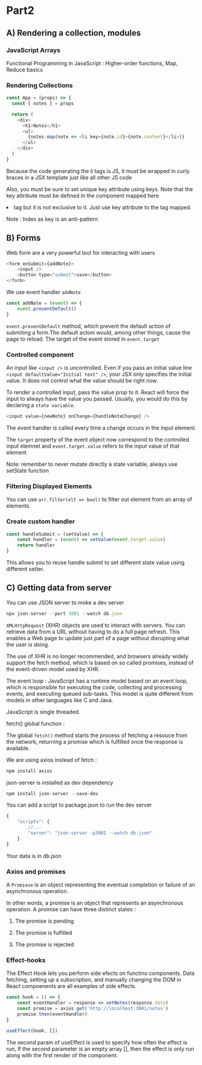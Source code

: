 # Part2

## A) Rendering a collection, modules

### JavaScript Arrays

Functional Programming in JavaScript : Higher-order functions, Map, Reduce basics

### Rendering Collections

```js
const App = (props) => {
  const { notes } = props

  return (
    <div>
      <h1>Notes</h1>
      <ul>
        {notes.map(note => <li key={note.id}>{note.content}</li>)}
      </ul>
    </div>
  )
}
```

Because the code generating the li tags is JS, it must be wrapped in curly braces  in a JSX template just like all other JS code

Also, you must be sure to set unique key attribute using keys. Note that the key attribute must be defined in the component mapped here <li> tag but it is not exclusive to it. Just use key attribute to the tag mapped.

Note : Index as key is an anti-pattern

## B) Forms

Web form are a very powerful tool for interacting with users

```js
<form onSubmit={addNote}>
    <input />
    <button type="submit">save</button>
</form>
```

We use event handler `addNote`

```js
const addNote = (event) => {
    event.preventDefault()
}
```

`event.preventDefault` method, which prevent the default action of submiting a form.The default actoni would, among other things, cause the page to reload. The target of the event stored in `event.target`

### Controlled component

An input like `<input />` is uncontrolled. Even if you pass an initial value line `<input defaultValue="Initial text" />`, your JSX only specifies the initial value. It does  not control what the value should be right now.

To render  a controlled input, pass the value prop to it. React will force the input to always have the value you passed. Usually, you would  do this by declaring a `state variable`.

```js
<input value={newNote} onChange={handleNoteChange} />
```

The event handler is called every time a change occurs in the input element.

The `target` property of the event object now correspond to the controlled input elemnet and `event.target.value` refers to the input value of that element


Note: remember to never mutate directly a state variable, always use setState function

### Filtering Displayed Elements

You can use `arr.filter(elt => bool)` to filter out element from an array of elements.

### Create custom handler

```js
const handleSubmit = (setValue) => {
    const handler = (event) => setValue(event.target.value)
    return handler
}
```

This allows you to reuse handle submit to set different state value using different setter.

## C) Getting data from server

You can use JSON server to moke a dev server

```js
npx json-server --port 3001 --watch db.json
```

`XMLHttpRequest` (XHR) objects are used to interact with servers. You can retrieve data from a URL without having to do a full page refresh. This enables a Web page to update just part of a page without disrupting what the user is doing.

The use of XHR is no longer recommended, and browsers already widely support the fetch method, which is based on so called promises, instead of the event-driven model used by XHR.

The event loop :
JavaScript has a runtime model based on an event loop, which is responsible for executing the code, collecting and processing events, and executing queued sub-tasks. This model is quite different from  models in other languages like C and Java.

JavaScript is single threaded.

fetch() global function :

The global `fetch()` method starts the process of fetching a resouce from the network, returning a promise which is fulfilled once the response is available.

We are using axios instead of fetch :

```js
npm install axios
```

json-server is installed as dev dependency

```js
npm install json-server --save-dev
```

You can add a script to package.json to run the dev server

```js
{
    "scripts": {
        //...
        "server": "json-server -p3001 --watch db.json"
    }
}
```

Your data is in db.json

### Axios and promises

A `Promiese` is an object representing the eventual completion or failure of an asynchronous operation.

In other words, a promise is an object that represents an asynchronous operation. A promise can have three distinct states :

1. The promise is pending

2. The promise is fulfilled

3. The promise is rejected 

### Effect-hooks

The Effect Hook lets you perform side efects on functino components. Data fetching, setting up a subscription, and manually changing the DOM in React compoenents are all examples of side effects. 

```js
const hook = () => {
    const eventHandler = response => setNotes(response.data)
    const promise = axios.get('http://localhost:3001/notes')
    promise.then(eventHandler)
}

useEffect(hook, [])
```

The second param of useEffect is used to specify how often the effect is run, If the second parameter is an empty array [], then the effect is only run along with the first render of the component.
